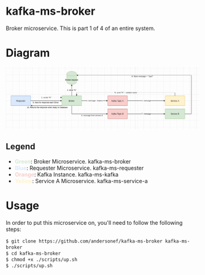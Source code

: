 # kafka-ms-broker
Broker microservice.
This is part 1 of 4 of an entire system.

# Diagram

<img src="https://raw.githubusercontent.com/andersonef/kafka-ms-broker/master/ms-diagram.png">

## Legend
<ul>
    <li><strong style="color: #D5E8D4">Green</strong>: Broker Microservice. kafka-ms-broker</li>
    <li><strong style="color: #DAE8FC">Blue</strong>: Requester Microservice. kafka-ms-requester</li>
    <li><strong style="color: #F8CECC">Orange</strong>: Kafka Instance. kafka-ms-kafka</li>
    <li><strong style="color: #FFF2CC">Yellow</strong>: Service A Microservice. kafka-ms-service-a</li>
</ul>

# Usage

In order to put this microservice on, you'll need to follow the following steps:

```shell
$ git clone https://github.com/andersonef/kafka-ms-broker kafka-ms-broker
$ cd kafka-ms-broker
$ chmod +x ./scripts/up.sh
$ ./scripts/up.sh
```

